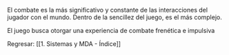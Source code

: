 
El combate es la más significativo y constante de las interacciones del jugador con el mundo. Dentro de la sencillez del juego, es el más complejo.

El juego busca otorgar una experiencia de combate frenética e impulsiva


Regresar: [[1. Sistemas y MDA - Índice]]